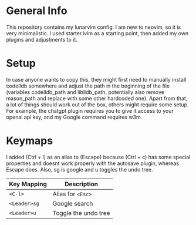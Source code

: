 # General Info
This repository contains my lunarvim config. I am new to neovim, so it is very minimalistic. I used starter.lvim as a starting point, then added my own plugins and adjustments to it.

# Setup
In case anyone wants to copy this, they might first need to manually install codelldb somewhere and adjust the path in the beginning of the file (variables codelldb_path and liblldb_path, potentially also remove mason_path and replace with some other hardcoded one).
Apart from that, a lot of things should work out of the box, others might require some setup. For example, the chatgpt plugin requires you to give it access to your openai api key, and my Google command requires w3m.

# Keymaps
I added <C-l> (Ctrl + l) as an alias to <Esc> (Escape) because <C-c> (Ctrl + c) has some special properties and doesnt work properly with the autosave plugin, whereas Escape does.
Also, <Leader>sg is google and <Leader>u toggles the undo tree.

| Key Mapping  | Description              |
|--------------|--------------------------|
| `<C-l>`      | Alias for `<Esc>`        |
| `<Leader>sg` | Google search            |
| `<Leader>u`  | Toggle the undo tree     |
